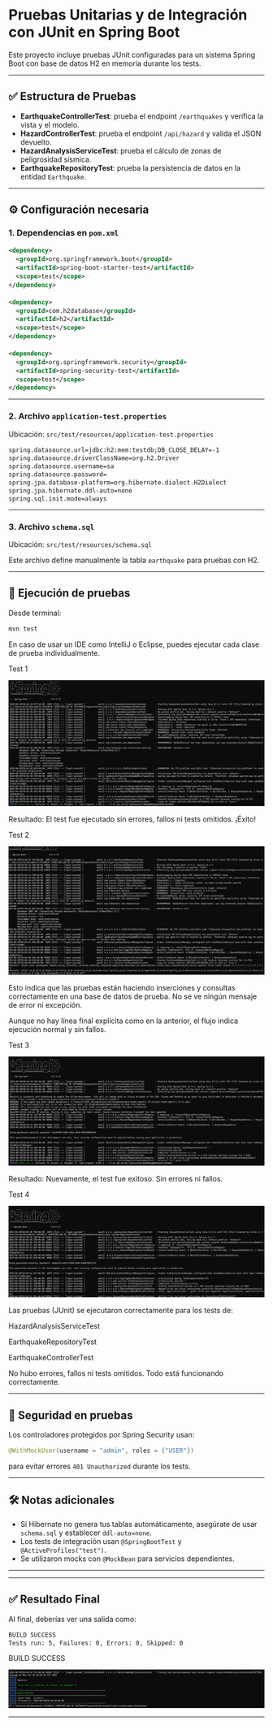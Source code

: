 # Pruebas Unitarias y de Integración con JUnit en Spring Boot

Este proyecto incluye pruebas JUnit configuradas para un sistema Spring Boot con base de datos H2 en memoria durante los tests.

---

## ✅ Estructura de Pruebas

- **EarthquakeControllerTest**: prueba el endpoint `/earthquakes` y verifica la vista y el modelo.
- **HazardControllerTest**: prueba el endpoint `/api/hazard` y valida el JSON devuelto.
- **HazardAnalysisServiceTest**: prueba el cálculo de zonas de peligrosidad sísmica.
- **EarthquakeRepositoryTest**: prueba la persistencia de datos en la entidad `Earthquake`.

---

## ⚙️ Configuración necesaria

### 1. Dependencias en `pom.xml`

```xml
<dependency>
  <groupId>org.springframework.boot</groupId>
  <artifactId>spring-boot-starter-test</artifactId>
  <scope>test</scope>
</dependency>

<dependency>
  <groupId>com.h2database</groupId>
  <artifactId>h2</artifactId>
  <scope>test</scope>
</dependency>

<dependency>
  <groupId>org.springframework.security</groupId>
  <artifactId>spring-security-test</artifactId>
  <scope>test</scope>
</dependency>
```

---

### 2. Archivo `application-test.properties`

Ubicación: `src/test/resources/application-test.properties`

```properties
spring.datasource.url=jdbc:h2:mem:testdb;DB_CLOSE_DELAY=-1
spring.datasource.driverClassName=org.h2.Driver
spring.datasource.username=sa
spring.datasource.password=
spring.jpa.database-platform=org.hibernate.dialect.H2Dialect
spring.jpa.hibernate.ddl-auto=none
spring.sql.init.mode=always
```

---

### 3. Archivo `schema.sql`

Ubicación: `src/test/resources/schema.sql`

Este archivo define manualmente la tabla `earthquake` para pruebas con H2.  

---

## 🚀 Ejecución de pruebas

Desde terminal:

```bash
mvn test
```

En caso de usar un IDE como IntelliJ o Eclipse, puedes ejecutar cada clase de prueba individualmente.

Test 1

![Registro](capturas/img5.png)

Resultado: El test fue ejecutado sin errores, fallos ni tests omitidos. ¡Éxito!

Test 2

![Registro](capturas/img6.png)

Esto indica que las pruebas están haciendo inserciones y consultas correctamente en una base de datos de prueba. No se ve ningún mensaje de error ni excepción.

Aunque no hay línea final explícita como en la anterior, el flujo indica ejecución normal y sin fallos.

Test 3

![Registro](capturas/img7.png)

Resultado: Nuevamente, el test fue exitoso. Sin errores ni fallos.

Test 4

![Registro](capturas/img8.png)

Las pruebas (JUnit) se ejecutaron correctamente para los tests de:

HazardAnalysisServiceTest

EarthquakeRepositoryTest

EarthquakeControllerTest

No hubo errores, fallos ni tests omitidos. Todo está funcionando correctamente.


---

## 🔐 Seguridad en pruebas

Los controladores protegidos por Spring Security usan:

```java
@WithMockUser(username = "admin", roles = {"USER"})
```

para evitar errores `401 Unauthorized` durante los tests.

---

## 🛠️ Notas adicionales

- Si Hibernate no genera tus tablas automáticamente, asegúrate de usar `schema.sql` y establecer `ddl-auto=none`.
- Los tests de integración usan `@SpringBootTest` y `@ActiveProfiles("test")`.
- Se utilizaron mocks con `@MockBean` para servicios dependientes.

---

---

## ✅ Resultado Final

Al final, deberías ver una salida como:

```text
BUILD SUCCESS
Tests run: 5, Failures: 0, Errors: 0, Skipped: 0
```

BUILD SUCCESS

![Registro](capturas/img11.png)

---
